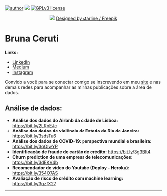 [![author](https://img.shields.io/badge/author-brunaceruti-red.svg)](https://www.linkedin.com/in/bruna-ceruti/) [![](https://img.shields.io/badge/python-3.7+-blue.svg)](https://www.python.org/downloads/release/python-365/) [![GPLv3 license](https://img.shields.io/badge/License-GPLv3-blue.svg)](http://perso.crans.org/besson/LICENSE.html) 

<p align="center">
  <img src="Banner_Principal_Ajustado.png" >
  <a href="http://www.freepik.com">Designed by starline / Freepik</a>
</p>

# Bruna Ceruti

**Links:**
* [LinkedIn](https://www.linkedin.com/in/bruna-ceruti/)
* [Medium](https://medium.com/@brunnagomess)
* [Instagram](https://www.instagram.com/brunaceruti/)

Convido a você para se conectar comigo se inscrevendo em meu [site](https://fabioceruti.tech/) e nas demais redes para acompanhar as minhas publicações sobre a área de dados.

## Análise de dados:

* **Análise dos dados do Airbnb da cidade de Lisboa:** https://bit.ly/2LRpEJc
* **Análise dos dados de violência do Estado do Rio de Janeiro:** https://bit.ly/3sdsTu6
* **Análise dos dados de COVID-19: perspectiva mundial e brasileira:** https://bit.ly/3qOlwYP
* **Identificação de fraude de cartão de crédito:** https://bit.ly/3g3Blt4
* **Churn prediction de uma empresa de telecomunicações:** https://bit.ly/3dEKV4b
* **Recomendador de vídeo do Youtube (Deploy - Heroku):** https://bit.ly/354O7AS
* **Avaliação de risco de crédito com machine learning:** https://bit.ly/3qzfX27


---
